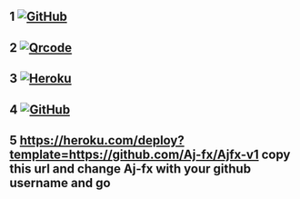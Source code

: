## 1 <a href="https://github.com/signup/" target="_blank"><img src="https://img.shields.io/badge/GitHub....-%231877F2.svg?&style=flat-square&logo=GitHub&logoColor=white" alt="GitHub"></a> 

## 2 <a href="https://replit.com/@Aj-fx/Kaztroser?v=1" target="_blank"><img src="https://img.shields.io/badge/Ajfx-Qrcode-%808080.svg?&style=flat-square&logo=Qr&logoColor=white" alt="Qrcode"></a>

## 3 <a href="https://signup.heroku.com" target="_blank"><img src="https://img.shields.io/badge/Heroku...-%23E4405F.svg?&style=flat-square&logo=Heroku&logoColor=white" alt="Heroku"></a>

## 4 <a href="https://github.com/Aj-fx/Ajfx-v1/fork" target="_blank"><img src="https://img.shields.io/badge/Fork-Ajfx...-%808080.svg?&style=flat-square&logo=GitHub &logoColor=white" alt="GitHub"></a>

## 5 https://heroku.com/deploy?template=https://github.com/Aj-fx/Ajfx-v1 copy this url and change Aj-fx with your github username and go<br>

</p>
</div>

